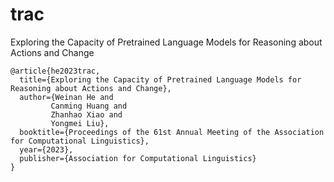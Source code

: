 # trac
Exploring the Capacity of Pretrained Language Models for Reasoning about Actions and Change

```
@article{he2023trac,
  title={Exploring the Capacity of Pretrained Language Models for Reasoning about Actions and Change},
  author={Weinan He and
  		 Canming Huang and
         Zhanhao Xiao and
         Yongmei Liu},
  booktitle={Proceedings of the 61st Annual Meeting of the Association for Computational Linguistics},
  year={2023},
  publisher={Association for Computational Linguistics}
}
```

